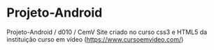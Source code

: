 # Projeto-Android
Projeto-Android / d010 / CemV
Site criado no curso css3 e HTML5 da instituição curso em vídeo (https://www.cursoemvideo.com/) 
